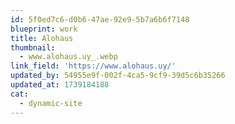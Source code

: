```yaml
---
id: 5f0ed7c6-d0b6-47ae-92e9-5b7a6b6f7148
blueprint: work
title: Alohaus
thumbnail:
  - www.alohaus.uy_.webp
link_field: 'https://www.alohaus.uy/'
updated_by: 54955e9f-002f-4ca5-9cf9-39d5c6b35266
updated_at: 1739184188
cat:
  - dynamic-site
---
```


